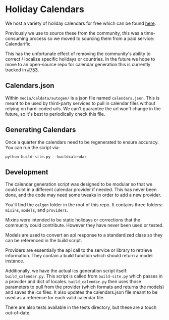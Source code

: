 # Holiday Calendars

We host a variety of holiday calendars for free which can be
found [here](https://www.thunderbird.net/calendar/holidays/).

Previously we use to source these from the community, this was a time-consuming process so we moved to sourcing them
from a paid service: Calendarific.

This has the unfortunate effect of removing the community's ability to correct / localize specific holidays or
countries. In the future we hope to move to an open-source repo for calendar generation this is currently tracked
in [#753](https://github.com/thunderbird/thunderbird-website/issues/753).

## Calendars.json

Within `media/caldata/autogen/` is a json file named `calendars.json`. This is meant to be used by third-party services
to pull in calendar files without relying on hard-coded urls. We can't guarantee the url won't change in the future, so
it's best to periodically check this file.

## Generating Calendars

Once a quarter the calendars need to be regenerated to ensure accuracy. You can run the script via:

```shell
python build-site.py --buildcalendar 
```

## Development

The calendar generation script was designed to be modular so that we could slot in a different calendar provider if
needed. This has never been done, and the code may need some tweaks in order to add a new provider.

You'll find the `calgen` folder in the root of this repo. It contains three folders: `mixins`, `models`, and
`providers`.

Mixins were intended to be static holidays or corrections that the community could contribute. However they have never
been used or tested.

Models are used to convert an api response to a standardized class so they can be referenced in the build script.

Providers are essentially the api call to the service or library to retrieve information. They contain a build function
which should return a model instance.

Additionally, we have the actual ics generation script itself: `build_calendar.py`. This script is called from
`build-site.py` which passes in a provider and dict of locales. `build_calendar.py` then uses those parameters to pull from
the provider (which formats and returns the models) and saves the ics files. It also updates the calendars.json file
meant to be used as a reference for each valid calendar file.

There are also tests available in the tests directory, but these are a touch out-of-date. 
